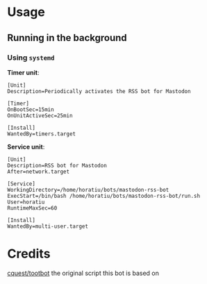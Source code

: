 # Usage

## Running in the background

### Using `systemd`

**Timer unit**:
```gitconfig
[Unit]
Description=Periodically activates the RSS bot for Mastodon

[Timer]
OnBootSec=15min
OnUnitActiveSec=25min

[Install]
WantedBy=timers.target
```

**Service unit**:
```gitconfig
[Unit]
Description=RSS bot for Mastodon
After=network.target

[Service]
WorkingDirectory=/home/horatiu/bots/mastodon-rss-bot
ExecStart=/bin/bash /home/horatiu/bots/mastodon-rss-bot/run.sh
User=horatiu
RuntimeMaxSec=60

[Install]
WantedBy=multi-user.target
```

# Credits
[cquest/tootbot](https://github.com/cquest/tootbot) the original script this bot is based on
